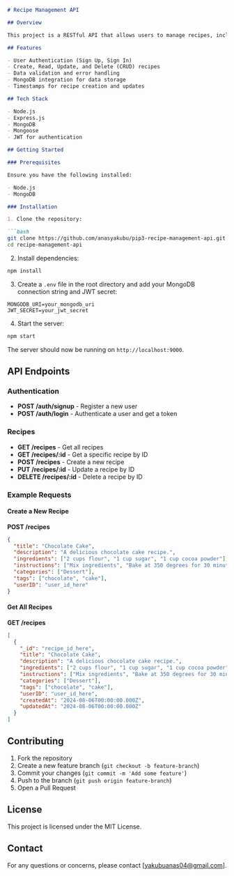 ```markdown
# Recipe Management API

## Overview

This project is a RESTful API that allows users to manage recipes, including creating, reading, updating, and deleting recipes. The aim is to provide interns with hands-on experience in building a Node.js application with user authentication and database interaction.

## Features

- User Authentication (Sign Up, Sign In)
- Create, Read, Update, and Delete (CRUD) recipes
- Data validation and error handling
- MongoDB integration for data storage
- Timestamps for recipe creation and updates

## Tech Stack

- Node.js
- Express.js
- MongoDB
- Mongoose
- JWT for authentication

## Getting Started

### Prerequisites

Ensure you have the following installed:

- Node.js
- MongoDB

### Installation

1. Clone the repository:

```bash
git clone https://github.com/anasyakubu/pip3-recipe-management-api.git
cd recipe-management-api
```

2. Install dependencies:

```bash
npm install
```

3. Create a `.env` file in the root directory and add your MongoDB connection string and JWT secret:

```env
MONGODB_URI=your_mongodb_uri
JWT_SECRET=your_jwt_secret
```

4. Start the server:

```bash
npm start
```

The server should now be running on `http://localhost:9000`.

## API Endpoints

### Authentication

- **POST /auth/signup** - Register a new user
- **POST /auth/login** - Authenticate a user and get a token

### Recipes

- **GET /recipes** - Get all recipes
- **GET /recipes/:id** - Get a specific recipe by ID
- **POST /recipes** - Create a new recipe
- **PUT /recipes/:id** - Update a recipe by ID
- **DELETE /recipes/:id** - Delete a recipe by ID

### Example Requests

#### Create a New Recipe

**POST /recipes**

```json
{
  "title": "Chocolate Cake",
  "description": "A delicious chocolate cake recipe.",
  "ingredients": ["2 cups flour", "1 cup sugar", "1 cup cocoa powder"],
  "instructions": ["Mix ingredients", "Bake at 350 degrees for 30 minutes"],
  "categories": ["Dessert"],
  "tags": ["chocolate", "cake"],
  "userID": "user_id_here"
}
```

#### Get All Recipes

**GET /recipes**

```json
[
  {
    "_id": "recipe_id_here",
    "title": "Chocolate Cake",
    "description": "A delicious chocolate cake recipe.",
    "ingredients": ["2 cups flour", "1 cup sugar", "1 cup cocoa powder"],
    "instructions": ["Mix ingredients", "Bake at 350 degrees for 30 minutes"],
    "categories": ["Dessert"],
    "tags": ["chocolate", "cake"],
    "userID": "user_id_here",
    "createdAt": "2024-08-06T00:00:00.000Z",
    "updatedAt": "2024-08-06T00:00:00.000Z"
  }
]
```

## Contributing

1. Fork the repository
2. Create a new feature branch (`git checkout -b feature-branch`)
3. Commit your changes (`git commit -m 'Add some feature'`)
4. Push to the branch (`git push origin feature-branch`)
5. Open a Pull Request

## License

This project is licensed under the MIT License.

## Contact

For any questions or concerns, please contact [yakubuanas04@gmail.com].

